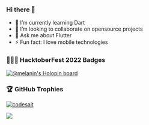 ### Hi there 👋

<!--
**Codesait/Codesait** is a ✨ _special_ ✨ repository because its `README.md` (this file) appears on your GitHub profile.
-->


- 🌱 I’m currently learning Dart
- 👯 I’m looking to collaborate on opensource projects
- 💬 Ask me about Flutter
- ⚡ Fun fact: I love mobile technologies

### 👨🏽‍💻 HacktoberFest 2022 Badges

[![@melanin's Holopin board](https://holopin.me/melanin)](https://holopin.io/@melanin)


### 🏆 GitHub Trophies

<p align="left"> <a href="https://github.com/ryo-ma/github-profile-trophy"><img src="https://github-profile-trophy.vercel.app/?username=codesait&margin-w=5&theme=onedark" alt="codesait" /></a> </p>


<div align="center"> 
     <a href="">
      <img align="left" src="https://github-readme-stats-sigma-five.vercel.app/api?username=codesait&show_icons=true&include_all_commits=true&count_private=true&line_height=35" />
    </a>
</div
 
   
